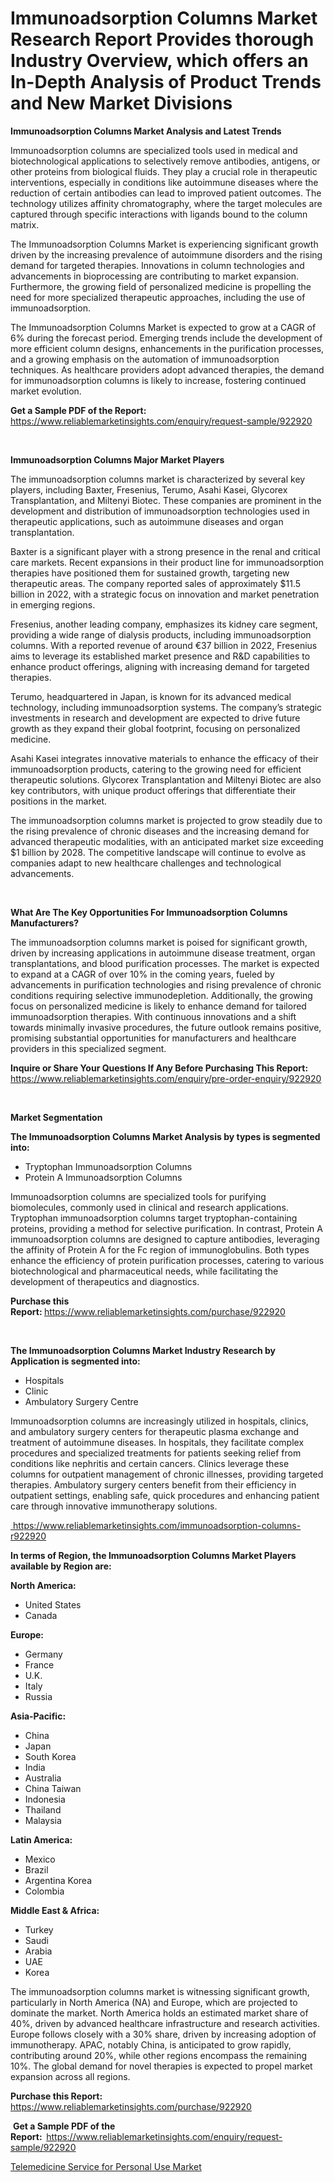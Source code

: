 <p><h1>Immunoadsorption Columns Market Research Report Provides thorough Industry Overview, which offers an In-Depth Analysis of Product Trends and New Market Divisions</h1></p><p><strong>Immunoadsorption Columns Market Analysis and Latest Trends</strong></p>
<p><p>Immunoadsorption columns are specialized tools used in medical and biotechnological applications to selectively remove antibodies, antigens, or other proteins from biological fluids. They play a crucial role in therapeutic interventions, especially in conditions like autoimmune diseases where the reduction of certain antibodies can lead to improved patient outcomes. The technology utilizes affinity chromatography, where the target molecules are captured through specific interactions with ligands bound to the column matrix.</p><p>The Immunoadsorption Columns Market is experiencing significant growth driven by the increasing prevalence of autoimmune disorders and the rising demand for targeted therapies. Innovations in column technologies and advancements in bioprocessing are contributing to market expansion. Furthermore, the growing field of personalized medicine is propelling the need for more specialized therapeutic approaches, including the use of immunoadsorption. </p><p>The Immunoadsorption Columns Market is expected to grow at a CAGR of 6% during the forecast period. Emerging trends include the development of more efficient column designs, enhancements in the purification processes, and a growing emphasis on the automation of immunoadsorption techniques. As healthcare providers adopt advanced therapies, the demand for immunoadsorption columns is likely to increase, fostering continued market evolution.</p></p>
<p><strong>Get a Sample PDF of the Report:&nbsp;</strong> <a href="https://www.reliablemarketinsights.com/enquiry/request-sample/922920?utm_campaign=2667&utm_medium=2&utm_source=Github&utm_content=ia&utm_term=07032025&utm_id=immunoadsorption-columns">https://www.reliablemarketinsights.com/enquiry/request-sample/922920</a></p>
<p>&nbsp;</p>
<p><strong>Immunoadsorption Columns Major Market Players</strong></p>
<p><p>The immunoadsorption columns market is characterized by several key players, including Baxter, Fresenius, Terumo, Asahi Kasei, Glycorex Transplantation, and Miltenyi Biotec. These companies are prominent in the development and distribution of immunoadsorption technologies used in therapeutic applications, such as autoimmune diseases and organ transplantation.</p><p>Baxter is a significant player with a strong presence in the renal and critical care markets. Recent expansions in their product line for immunoadsorption therapies have positioned them for sustained growth, targeting new therapeutic areas. The company reported sales of approximately $11.5 billion in 2022, with a strategic focus on innovation and market penetration in emerging regions.</p><p>Fresenius, another leading company, emphasizes its kidney care segment, providing a wide range of dialysis products, including immunoadsorption columns. With a reported revenue of around €37 billion in 2022, Fresenius aims to leverage its established market presence and R&D capabilities to enhance product offerings, aligning with increasing demand for targeted therapies.</p><p>Terumo, headquartered in Japan, is known for its advanced medical technology, including immunoadsorption systems. The company’s strategic investments in research and development are expected to drive future growth as they expand their global footprint, focusing on personalized medicine.</p><p>Asahi Kasei integrates innovative materials to enhance the efficacy of their immunoadsorption products, catering to the growing need for efficient therapeutic solutions. Glycorex Transplantation and Miltenyi Biotec are also key contributors, with unique product offerings that differentiate their positions in the market.</p><p>The immunoadsorption columns market is projected to grow steadily due to the rising prevalence of chronic diseases and the increasing demand for advanced therapeutic modalities, with an anticipated market size exceeding $1 billion by 2028. The competitive landscape will continue to evolve as companies adapt to new healthcare challenges and technological advancements.</p></p>
<p>&nbsp;</p>
<p><strong>What Are The Key Opportunities For Immunoadsorption Columns Manufacturers?</strong></p>
<p><p>The immunoadsorption columns market is poised for significant growth, driven by increasing applications in autoimmune disease treatment, organ transplantations, and blood purification processes. The market is expected to expand at a CAGR of over 10% in the coming years, fueled by advancements in purification technologies and rising prevalence of chronic conditions requiring selective immunodepletion. Additionally, the growing focus on personalized medicine is likely to enhance demand for tailored immunoadsorption therapies. With continuous innovations and a shift towards minimally invasive procedures, the future outlook remains positive, promising substantial opportunities for manufacturers and healthcare providers in this specialized segment.</p></p>
<p><strong>Inquire or Share Your Questions If Any Before Purchasing This Report:</strong> <a href="https://www.reliablemarketinsights.com/enquiry/pre-order-enquiry/922920?utm_campaign=2667&utm_medium=2&utm_source=Github&utm_content=ia&utm_term=07032025&utm_id=immunoadsorption-columns">https://www.reliablemarketinsights.com/enquiry/pre-order-enquiry/922920</a></p>
<p>&nbsp;</p>
<p><strong>Market Segmentation</strong></p>
<p><strong>The Immunoadsorption Columns Market Analysis by types is segmented into:</strong></p>
<p><ul><li>Tryptophan Immunoadsorption Columns</li><li>Protein A Immunoadsorption Columns</li></ul></p>
<p><p>Immunoadsorption columns are specialized tools for purifying biomolecules, commonly used in clinical and research applications. Tryptophan immunoadsorption columns target tryptophan-containing proteins, providing a method for selective purification. In contrast, Protein A immunoadsorption columns are designed to capture antibodies, leveraging the affinity of Protein A for the Fc region of immunoglobulins. Both types enhance the efficiency of protein purification processes, catering to various biotechnological and pharmaceutical needs, while facilitating the development of therapeutics and diagnostics.</p></p>
<p><strong>Purchase this Report:&nbsp;</strong><a href="https://www.reliablemarketinsights.com/purchase/922920?utm_campaign=2667&utm_medium=2&utm_source=Github&utm_content=ia&utm_term=07032025&utm_id=immunoadsorption-columns">https://www.reliablemarketinsights.com/purchase/922920</a></p>
<p>&nbsp;</p>
<p><strong>The Immunoadsorption Columns Market Industry Research by Application is segmented into:</strong></p>
<p><ul><li>Hospitals</li><li>Clinic</li><li>Ambulatory Surgery Centre</li></ul></p>
<p><p>Immunoadsorption columns are increasingly utilized in hospitals, clinics, and ambulatory surgery centers for therapeutic plasma exchange and treatment of autoimmune diseases. In hospitals, they facilitate complex procedures and specialized treatments for patients seeking relief from conditions like nephritis and certain cancers. Clinics leverage these columns for outpatient management of chronic illnesses, providing targeted therapies. Ambulatory surgery centers benefit from their efficiency in outpatient settings, enabling safe, quick procedures and enhancing patient care through innovative immunotherapy solutions.</p></p>
<p><a href="https://www.reliablemarketinsights.com/immunoadsorption-columns-r922920?utm_campaign=2667&utm_medium=2&utm_source=Github&utm_content=ia&utm_term=07032025&utm_id=immunoadsorption-columns">&nbsp;https://www.reliablemarketinsights.com/immunoadsorption-columns-r922920</a></p>
<p><strong>In terms of Region, the Immunoadsorption Columns Market Players available by Region are:</strong></p>
<p>
    <p> <strong> North America: </strong>
        <ul>
            <li>United States</li>
            <li>Canada</li>
        </ul>
        </p> 
    <p> <strong> Europe: </strong>
        <ul>
            <li>Germany</li>
            <li>France</li>
            <li>U.K.</li>
            <li>Italy</li>
            <li>Russia</li>
        </ul>
        </p> 
    <p> <strong> Asia-Pacific: </strong>
        <ul>
            <li>China</li>
            <li>Japan</li>
            <li>South Korea</li>
            <li>India</li>
            <li>Australia</li>
            <li>China Taiwan</li>
            <li>Indonesia</li>
            <li>Thailand</li>
            <li>Malaysia</li>
        </ul>
        </p> 
    <p> <strong> Latin America: </strong>
        <ul>
            <li>Mexico</li>
            <li>Brazil</li>
            <li>Argentina Korea</li>
            <li>Colombia</li>
        </ul>
        </p> 
    <p> <strong> Middle East & Africa: </strong>
        <ul>
            <li>Turkey</li>
            <li>Saudi</li>
            <li>Arabia</li>
            <li>UAE</li>
            <li>Korea</li>
        </ul>
    </p>
    </p>
<p><p>The immunoadsorption columns market is witnessing significant growth, particularly in North America (NA) and Europe, which are projected to dominate the market. North America holds an estimated market share of 40%, driven by advanced healthcare infrastructure and research activities. Europe follows closely with a 30% share, driven by increasing adoption of immunotherapy. APAC, notably China, is anticipated to grow rapidly, contributing around 20%, while other regions encompass the remaining 10%. The global demand for novel therapies is expected to propel market expansion across all regions.</p></p>
<p><strong>Purchase this Report: </strong><a href="https://www.reliablemarketinsights.com/purchase/922920?utm_campaign=2667&utm_medium=2&utm_source=Github&utm_content=ia&utm_term=07032025&utm_id=immunoadsorption-columns">https://www.reliablemarketinsights.com/purchase/922920</a></p>
<p>&nbsp;<strong>Get a Sample PDF of the Report:&nbsp;&nbsp;</strong><a href="https://www.reliablemarketinsights.com/enquiry/request-sample/922920?utm_campaign=2667&utm_medium=2&utm_source=Github&utm_content=ia&utm_term=07032025&utm_id=immunoadsorption-columns">https://www.reliablemarketinsights.com/enquiry/request-sample/922920</a></p>
<p><strong></strong></p>
<p><p><a href="https://github.com/bholdsfofie/Market-Research-Report-List-1/blob/main/telemedicine-service-for-personal-use-market.md?utm_campaign=2667&utm_medium=2&utm_source=Github&utm_content=ia&utm_term=07032025&utm_id=immunoadsorption-columns">Telemedicine Service for Personal Use Market</a></p></p>